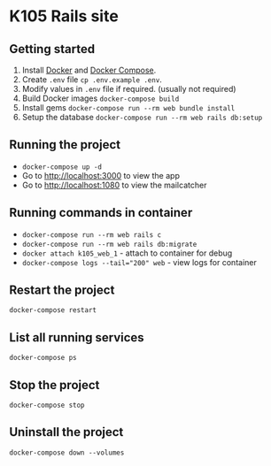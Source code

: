 # K105 Rails site

## Getting started
1. Install [Docker](https://docs.docker.com/install/) and [Docker Compose](https://docs.docker.com/compose/install/).
2. Create `.env` file `cp .env.example .env`.
3. Modify values in `.env` file if required. (usually not required)
4. Build Docker images `docker-compose build`
5. Install gems `docker-compose run --rm web bundle install`
6. Setup the database `docker-compose run --rm web rails db:setup`

## Running the project
- `docker-compose up -d`
- Go to [http://localhost:3000](http://localhost:3000) to view the app
- Go to [http://localhost:1080](http://localhost:1080) to view the mailcatcher

## Running commands in container
- `docker-compose run --rm web rails c`
- `docker-compose run --rm web rails db:migrate`
- `docker attach k105_web_1` - attach to container for debug
- `docker-compose logs --tail="200" web` - view logs for container

## Restart the project
`docker-compose restart`

## List all running services
`docker-compose ps`

## Stop the project
`docker-compose stop`

## Uninstall the project
`docker-compose down --volumes`